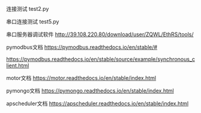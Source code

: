 连接测试
test2.py

串口连接测试
test5.py

串口服务器调试软件
http://39.108.220.80/download/user/ZQWL/EthRS/tools/
 
pymodbus文档
https://pymodbus.readthedocs.io/en/stable/#

https://pymodbus.readthedocs.io/en/stable/source/example/synchronous_client.html
 
motor文档
https://motor.readthedocs.io/en/stable/index.html
 
pymongo文档
https://pymongo.readthedocs.io/en/stable/index.html
 
apscheduler文档
https://apscheduler.readthedocs.io/en/stable/index.html
